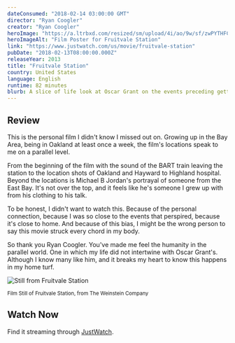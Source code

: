 ```yaml
---
dateConsumed: "2018-02-14 03:00:00 GMT"
director: "Ryan Coogler"
creator: "Ryan Coogler"
heroImage: "https://a.ltrbxd.com/resized/sm/upload/4i/ao/9w/sf/zwPYTHFCgWYHRW1OoxE23dxZZRX-0-230-0-345-crop.jpg?v=f56e9553ca"
heroImageAlt: "Film Poster for Fruitvale Station"
link: "https://www.justwatch.com/us/movie/fruitvale-station"
pubDate: "2018-02-13T08:00:00.000Z"
releaseYear: 2013
title: "Fruitvale Station"
country: United States
language: English
runtime: 82 minutes
blurb: A slice of life look at Oscar Grant on the events preceding getting shot and killed by a BART police officer on January 1, 2009, at Oakland's Fruitvale Station.
---
```


## Review

This is the personal film I didn't know I missed out on. Growing up in the Bay Area, being in Oakland at least once a week, the film's locations speak to me on a parallel level.

From the beginning of the film with the sound of the BART train leaving the station to the location shots of Oakland and Hayward to Highland hospital. Beyond the locations is Michael B Jordan's portrayal of someone from the East Bay. It's not over the top, and it feels like he's someone I grew up with from his clothing to his talk.

To be honest, I didn't want to watch this. Because of the personal connection, because I was so close to the events that perspired, because it's close to home. And because of this bias, I might be the wrong person to say this movie struck every chord in my body.

So thank you Ryan Coogler. You've made me feel the humanity in the parallel world. One in which my life did not intertwine with Oscar Grant's. Although I know many like him, and it breaks my heart to know this happens in my home turf.

![Still from Fruitvale Station](<https://film-grab.com/wp-content/uploads/photo-gallery/18%20(406).jpg?bwg=1547217682>)

<sub>Film Still of Fruitvale Station, from The Weinstein Company</sub>

## Watch Now

Find it streaming through [JustWatch](https://www.justwatch.com/us/movie/fruitvale-station).
